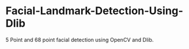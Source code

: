 # Facial-Landmark-Detection-Using-Dlib
5 Point and 68 point facial detection using OpenCV and Dlib.
